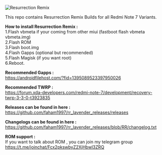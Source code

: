 ![Resurrection Remix](https://img.xda-cdn.com/VCzSfhbT8mPf_gKEDU0rBZhRDdM=/https%3A%2F%2Fimg.xda-cdn.com%2Frmi99HMuulDIBMylNPUyyG15CDA%3D%2Fhttps%253A%252F%252Fresurrectionremix.com%252Fassets%252Frrlogo.png)

This repo contains Resurrection Remix Builds for all Redmi Note 7 Variants.

<b>How to install Resurrection Remix :</b><br />
1.Flash vbmeta if your coming from other miui (fastboot flash vbmeta vbmeta.img) <br />
2.Flash ROM<br />
3.Flash boot.img<br />
4.Flash Gapps (optional but recommended)<br />
5.Flash Magisk (if you want root)<br />
6.Reboot.<br />

<b>Recommended Gapps : </b> <br />
https://androidfilehost.com/?fid=1395089523397950026

<b>Recommended TWRP : </b> <br />
https://forum.xda-developers.com/redmi-note-7/development/recovery-twrp-3-3-0-t3923835

<b>Releases can be found in here :</b> <br />
https://github.com/faham1997/rr_lavender_releases/releases

<b>Changelogs can be found in here :</b> <br />
https://github.com/faham1997/rr_lavender_releases/blob/RR/changelog.txt

<b>ROM support :</b> <br />
If you want to talk about ROM , you can join my telegram group https://t.me/joinchat/Fcx2pkswbyZ2XjHbwl3ZRQ



